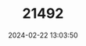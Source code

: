 ---
title: "21492"
category: "Carlito syrichta"
draft: false
date: 2024-02-22 13:03:50
languages:
  French: ["Tarsier Des Philippines"]
  English: ["Philippine Tarsier"]
---